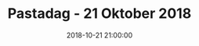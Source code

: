 ---
layout: album
title: Pastadag - 21 Oktober 2018
description: Basket Lummen dankt alle eters en helpers, die afgelopen zondag er mee voor gezorgd hebben dat onze pastadag een groot succes werd. Hierbij alvast enkele sfeerbeelden.
date: 2018-10-21 21:00:00
cover: /albums/2018-10-21-pastadag/thumbnails/20181021_184102.jpg
pagination: 
  enabled: true
  images: true
  imageLayout: image
  itemsPerPage: 64
---
